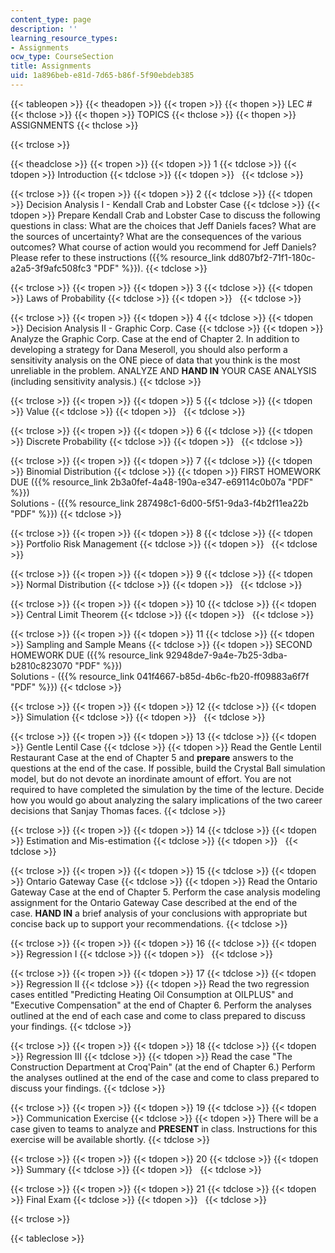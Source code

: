```yaml
---
content_type: page
description: ''
learning_resource_types:
- Assignments
ocw_type: CourseSection
title: Assignments
uid: 1a896beb-e81d-7d65-b86f-5f90ebdeb385
---
```


{{< tableopen >}}
{{< theadopen >}}
{{< tropen >}}
{{< thopen >}}
LEC #
{{< thclose >}}
{{< thopen >}}
TOPICS
{{< thclose >}}
{{< thopen >}}
ASSIGNMENTS
{{< thclose >}}

{{< trclose >}}

{{< theadclose >}}
{{< tropen >}}
{{< tdopen >}}
1
{{< tdclose >}}
{{< tdopen >}}
Introduction
{{< tdclose >}}
{{< tdopen >}}
 
{{< tdclose >}}

{{< trclose >}}
{{< tropen >}}
{{< tdopen >}}
2
{{< tdclose >}}
{{< tdopen >}}
Decision Analysis I - Kendall Crab and Lobster Case
{{< tdclose >}}
{{< tdopen >}}
Prepare Kendall Crab and Lobster Case to discuss the following questions in class: What are the choices that Jeff Daniels faces? What are the sources of uncertainty? What are the consequences of the various outcomes? What course of action would you recommend for Jeff Daniels? Please refer to these instructions ({{% resource_link dd807bf2-71f1-180c-a2a5-3f9afc508fc3 "PDF" %}}).
{{< tdclose >}}

{{< trclose >}}
{{< tropen >}}
{{< tdopen >}}
3
{{< tdclose >}}
{{< tdopen >}}
Laws of Probability
{{< tdclose >}}
{{< tdopen >}}
 
{{< tdclose >}}

{{< trclose >}}
{{< tropen >}}
{{< tdopen >}}
4
{{< tdclose >}}
{{< tdopen >}}
Decision Analysis II - Graphic Corp. Case
{{< tdclose >}}
{{< tdopen >}}
Analyze the Graphic Corp. Case at the end of Chapter 2. In addition to developing a strategy for Dana Meseroll, you should also perform a sensitivity analysis on the ONE piece of data that you think is the most unreliable in the problem. ANALYZE AND **HAND IN** YOUR CASE ANALYSIS (including sensitivity analysis.)
{{< tdclose >}}

{{< trclose >}}
{{< tropen >}}
{{< tdopen >}}
5
{{< tdclose >}}
{{< tdopen >}}
Value
{{< tdclose >}}
{{< tdopen >}}
 
{{< tdclose >}}

{{< trclose >}}
{{< tropen >}}
{{< tdopen >}}
6
{{< tdclose >}}
{{< tdopen >}}
Discrete Probability
{{< tdclose >}}
{{< tdopen >}}
 
{{< tdclose >}}

{{< trclose >}}
{{< tropen >}}
{{< tdopen >}}
7
{{< tdclose >}}
{{< tdopen >}}
Binomial Distribution
{{< tdclose >}}
{{< tdopen >}}
FIRST HOMEWORK DUE ({{% resource_link 2b3a0fef-4a48-190a-e347-e69114c0b07a "PDF" %}})  
Solutions - ({{% resource_link 287498c1-6d00-5f51-9da3-f4b2f11ea22b "PDF" %}})
{{< tdclose >}}

{{< trclose >}}
{{< tropen >}}
{{< tdopen >}}
8
{{< tdclose >}}
{{< tdopen >}}
Portfolio Risk Management
{{< tdclose >}}
{{< tdopen >}}
 
{{< tdclose >}}

{{< trclose >}}
{{< tropen >}}
{{< tdopen >}}
9
{{< tdclose >}}
{{< tdopen >}}
Normal Distribution
{{< tdclose >}}
{{< tdopen >}}
 
{{< tdclose >}}

{{< trclose >}}
{{< tropen >}}
{{< tdopen >}}
10
{{< tdclose >}}
{{< tdopen >}}
Central Limit Theorem
{{< tdclose >}}
{{< tdopen >}}
 
{{< tdclose >}}

{{< trclose >}}
{{< tropen >}}
{{< tdopen >}}
11
{{< tdclose >}}
{{< tdopen >}}
Sampling and Sample Means
{{< tdclose >}}
{{< tdopen >}}
SECOND HOMEWORK DUE ({{% resource_link 92948de7-9a4e-7b25-3dba-b2810c823070 "PDF" %}})  
Solutions - ({{% resource_link 041f4667-b85d-4b6c-fb20-ff09883a6f7f "PDF" %}})
{{< tdclose >}}

{{< trclose >}}
{{< tropen >}}
{{< tdopen >}}
12
{{< tdclose >}}
{{< tdopen >}}
Simulation
{{< tdclose >}}
{{< tdopen >}}
 
{{< tdclose >}}

{{< trclose >}}
{{< tropen >}}
{{< tdopen >}}
13
{{< tdclose >}}
{{< tdopen >}}
Gentle Lentil Case
{{< tdclose >}}
{{< tdopen >}}
Read the Gentle Lentil Restaurant Case at the end of Chapter 5 and **prepare** answers to the questions at the end of the case. If possible, build the Crystal Ball simulation model, but do not devote an inordinate amount of effort. You are not required to have completed the simulation by the time of the lecture. Decide how you would go about analyzing the salary implications of the two career decisions that Sanjay Thomas faces.
{{< tdclose >}}

{{< trclose >}}
{{< tropen >}}
{{< tdopen >}}
14
{{< tdclose >}}
{{< tdopen >}}
Estimation and Mis-estimation
{{< tdclose >}}
{{< tdopen >}}
 
{{< tdclose >}}

{{< trclose >}}
{{< tropen >}}
{{< tdopen >}}
15
{{< tdclose >}}
{{< tdopen >}}
Ontario Gateway Case
{{< tdclose >}}
{{< tdopen >}}
Read the Ontario Gateway Case at the end of Chapter 5. Perform the case analysis modeling assignment for the Ontario Gateway Case described at the end of the case. **HAND IN** a brief analysis of your conclusions with appropriate but concise back up to support your recommendations.
{{< tdclose >}}

{{< trclose >}}
{{< tropen >}}
{{< tdopen >}}
16
{{< tdclose >}}
{{< tdopen >}}
Regression I
{{< tdclose >}}
{{< tdopen >}}
 
{{< tdclose >}}

{{< trclose >}}
{{< tropen >}}
{{< tdopen >}}
17
{{< tdclose >}}
{{< tdopen >}}
Regression II
{{< tdclose >}}
{{< tdopen >}}
Read the two regression cases entitled "Predicting Heating Oil Consumption at OILPLUS" and "Executive Compensation" at the end of Chapter 6. Perform the analyses outlined at the end of each case and come to class prepared to discuss your findings.
{{< tdclose >}}

{{< trclose >}}
{{< tropen >}}
{{< tdopen >}}
18
{{< tdclose >}}
{{< tdopen >}}
Regression III
{{< tdclose >}}
{{< tdopen >}}
Read the case "The Construction Department at Croq'Pain" (at the end of Chapter 6.) Perform the analyses outlined at the end of the case and come to class prepared to discuss your findings.
{{< tdclose >}}

{{< trclose >}}
{{< tropen >}}
{{< tdopen >}}
19
{{< tdclose >}}
{{< tdopen >}}
Communication Exercise
{{< tdclose >}}
{{< tdopen >}}
There will be a case given to teams to analyze and **PRESENT** in class. Instructions for this exercise will be available shortly.
{{< tdclose >}}

{{< trclose >}}
{{< tropen >}}
{{< tdopen >}}
20
{{< tdclose >}}
{{< tdopen >}}
Summary
{{< tdclose >}}
{{< tdopen >}}
 
{{< tdclose >}}

{{< trclose >}}
{{< tropen >}}
{{< tdopen >}}
21
{{< tdclose >}}
{{< tdopen >}}
Final Exam
{{< tdclose >}}
{{< tdopen >}}
 
{{< tdclose >}}

{{< trclose >}}

{{< tableclose >}}
